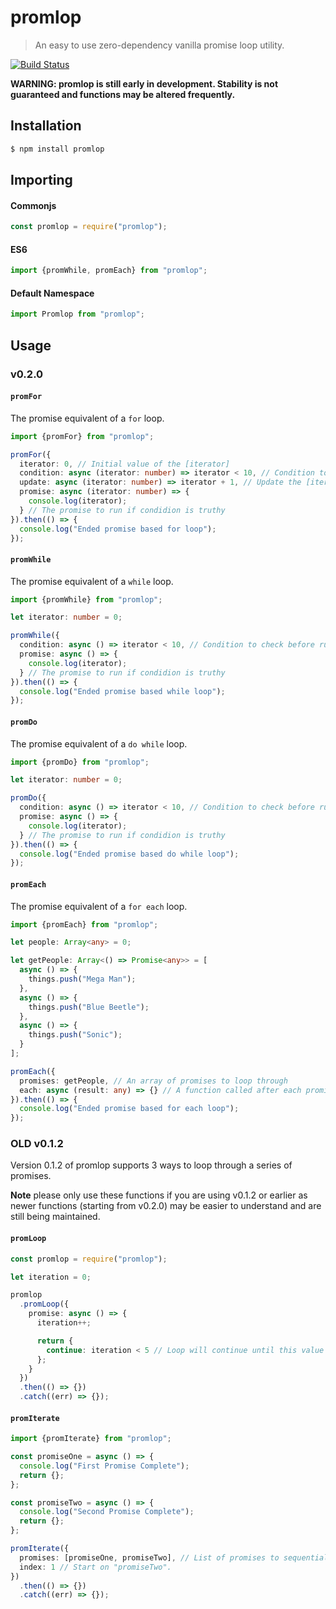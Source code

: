 # promlop

> An easy to use zero-dependency vanilla promise loop utility.

[![Build Status](https://travis-ci.org/jacob-shuman/promlop.svg?branch=master)](https://travis-ci.org/jacob-shuman/promlop)

**WARNING: promlop is still early in development. Stability is not guaranteed and functions may be altered frequently.**

## Installation

```bash
$ npm install promlop
```

## Importing

#### Commonjs

```ts
const promlop = require("promlop");
```

#### ES6

```ts
import {promWhile, promEach} from "promlop";
```

#### Default Namespace

```ts
import Promlop from "promlop";
```

## Usage

### **v0.2.0**

#### `promFor`

The promise equivalent of a `for` loop.

```ts
import {promFor} from "promlop";

promFor({
  iterator: 0, // Initial value of the [iterator]
  condition: async (iterator: number) => iterator < 10, // Condition to check before running the [promise]
  update: async (iterator: number) => iterator + 1, // Update the [iterator] after running the [promise]
  promise: async (iterator: number) => {
    console.log(iterator);
  } // The promise to run if condidion is truthy
}).then(() => {
  console.log("Ended promise based for loop");
});
```

#### `promWhile`

The promise equivalent of a `while` loop.

```ts
import {promWhile} from "promlop";

let iterator: number = 0;

promWhile({
  condition: async () => iterator < 10, // Condition to check before running the [promise]
  promise: async () => {
    console.log(iterator);
  } // The promise to run if condidion is truthy
}).then(() => {
  console.log("Ended promise based while loop");
});
```

#### `promDo`

The promise equivalent of a `do while` loop.

```ts
import {promDo} from "promlop";

let iterator: number = 0;

promDo({
  condition: async () => iterator < 10, // Condition to check before running the [promise]
  promise: async () => {
    console.log(iterator);
  } // The promise to run if condidion is truthy
}).then(() => {
  console.log("Ended promise based do while loop");
});
```

#### `promEach`

The promise equivalent of a `for each` loop.

```ts
import {promEach} from "promlop";

let people: Array<any> = 0;

let getPeople: Array<() => Promise<any>> = [
  async () => {
    things.push("Mega Man");
  },
  async () => {
    things.push("Blue Beetle");
  },
  async () => {
    things.push("Sonic");
  }
];

promEach({
  promises: getPeople, // An array of promises to loop through
  each: async (result: any) => {} // A function called after each promise
}).then(() => {
  console.log("Ended promise based for each loop");
});
```

### OLD v0.1.2

Version 0.1.2 of promlop supports 3 ways to loop through a series of promises.

**Note** please only use these functions if you are using v0.1.2 or earlier as newer functions (starting from v0.2.0) may be easier to understand and are still being maintained.

#### `promLoop`

```ts
const promlop = require("promlop");

let iteration = 0;

promlop
  .promLoop({
    promise: async () => {
      iteration++;

      return {
        continue: iteration < 5 // Loop will continue until this value is false
      };
    }
  })
  .then(() => {})
  .catch((err) => {});
```

#### `promIterate`

```ts
import {promIterate} from "promlop";

const promiseOne = async () => {
  console.log("First Promise Complete");
  return {};
};

const promiseTwo = async () => {
  console.log("Second Promise Complete");
  return {};
};

promIterate({
  promises: [promiseOne, promiseTwo], // List of promises to sequentially iterate through
  index: 1 // Start on "promiseTwo".
})
  .then(() => {})
  .catch((err) => {});
```
